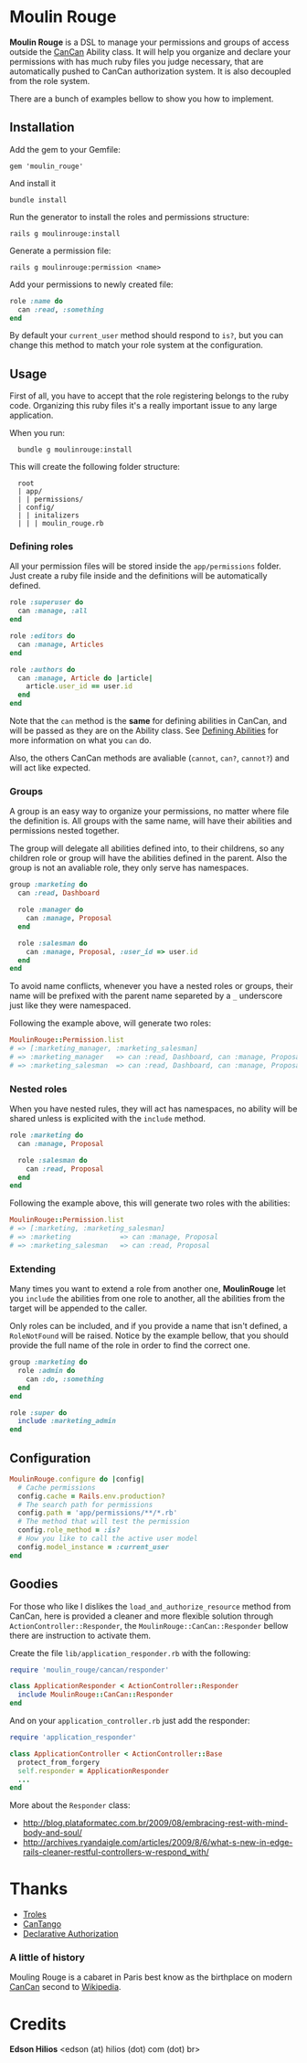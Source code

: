 Moulin Rouge
============

**Moulin Rouge** is a DSL to manage your permissions and groups of access outside the [CanCan](https://github.com/ryanb/cancan) Ability class. It will help you organize and declare your permissions with has much ruby files you judge necessary, that are automatically pushed to CanCan authorization system. It is also decoupled from the role system.

There are a bunch of examples bellow to show you how to implement.

Installation
------------

Add the gem to your Gemfile:

    gem 'moulin_rouge'
  
And install it

    bundle install

Run the generator to install the roles and permissions structure:

    rails g moulinrouge:install
  
Generate a permission file:

    rails g moulinrouge:permission <name>
    
Add your permissions to newly created file:
  
```ruby
role :name do
  can :read, :something
end
```

By default your `current_user` method should respond to `is?`, but you can change this method to match your role system at the configuration.

Usage
-----

First of all, you have to accept that the role registering belongs to the ruby code. Organizing this ruby files  it's a really important issue to any large application.

When you run:

      bundle g moulinrouge:install
    
This will create the following folder structure:

      root
      | app/
      | | permissions/
      | config/
      | | initalizers
      | | | moulin_rouge.rb
    
### Defining roles ###
    
All your permission files will be stored inside the `app/permissions` folder. Just create a ruby file inside and the definitions will be automatically defined.
  
```ruby
role :superuser do
  can :manage, :all
end

role :editors do
  can :manage, Articles
end

role :authors do
  can :manage, Article do |article|
    article.user_id == user.id
  end
end
```

Note that the `can` method is the **same** for defining abilities in CanCan, and will be passed as they are on the Ability class. See [Defining Abilities](https://github.com/ryanb/cancan/wiki/defining-abilities) for more information on what you `can` do. 

Also, the others CanCan methods are avaliable (`cannot`, `can?`, `cannot?`) and will act like expected.
  
### Groups ###
  
A group is an easy way to organize your permissions, no matter where file the definition is. All groups with the same name, will have their abilities and permissions nested together.

The group will delegate all abilities defined into, to their childrens, so any children role or group  will have the abilities defined in the parent. Also the group is not an avaliable role, they only serve has namespaces.

```ruby
group :marketing do
  can :read, Dashboard

  role :manager do
    can :manage, Proposal
  end

  role :salesman do
    can :manage, Proposal, :user_id => user.id
  end
end
```

To avoid name conflicts, whenever you have a nested roles or groups, their name will be prefixed with the parent name separeted by a `_` underscore just like they were namespaced.

Following the example above, will generate two roles:

```ruby
MoulinRouge::Permission.list  
# => [:marketing_manager, :marketing_salesman]
# => :marketing_manager   => can :read, Dashboard, can :manage, Proposal
# => :marketing_salesman  => can :read, Dashboard, can :manage, Proposal, :user_id => user.id
```

### Nested roles ###

When you have nested rules, they will act has namespaces, no ability will be shared unless is explicited with the `include` method.
  
```ruby
role :marketing do
  can :manage, Proposal

  role :salesman do
    can :read, Proposal
  end
end
```

Following the example above, this will generate two roles with the abilities:

```ruby
MoulinRouge::Permission.list  
# => [:marketing, :marketing_salesman]
# => :marketing            => can :manage, Proposal
# => :marketing_salesman   => can :read, Proposal
```

### Extending ###

Many times you want to extend a role from another one, **MoulinRouge** let you `include` the abilities from one role to another, all the abilities from the target will be appended to the caller. 

Only roles can be included, and if you provide a name that isn't defined, a `RoleNotFound` will be raised. Notice by the example bellow, that you should provide the full name of the role in order to find the correct one.

```ruby
group :marketing do
  role :admin do
    can :do, :something
  end
end

role :super do
  include :marketing_admin
end
```

Configuration
-------------

```ruby
MoulinRouge.configure do |config|
  # Cache permissions
  config.cache = Rails.env.production?
  # The search path for permissions
  config.path = 'app/permissions/**/*.rb'
  # The method that will test the permission
  config.role_method = :is?
  # How you like to call the active user model
  config.model_instance = :current_user
end
```

Goodies
-------

For those who like I dislikes the `load_and_authorize_resource` method from CanCan, here is provided a cleaner and more flexible solution through `ActionController::Responder`, the `MoulinRouge::CanCan::Responder` bellow there are instruction to activate them.

Create the file `lib/application_responder.rb` with the following:

```ruby
require 'moulin_rouge/cancan/responder'

class ApplicationResponder < ActionController::Responder
  include MoulinRouge::CanCan::Responder
end
```

And on your `application_controller.rb` just add the responder:

```ruby
require 'application_responder'

class ApplicationController < ActionController::Base
  protect_from_forgery
  self.responder = ApplicationResponder
  ...
end
```

More about the `Responder` class:

*   http://blog.plataformatec.com.br/2009/08/embracing-rest-with-mind-body-and-soul/
*   http://archives.ryandaigle.com/articles/2009/8/6/what-s-new-in-edge-rails-cleaner-restful-controllers-w-respond_with/

Thanks
=======

*   [Troles](https://github.com/kristianmandrup/trole)
*   [CanTango](https://github.com/kristianmandrup/cantango)
*   [Declarative Authorization](https://github.com/stffn/declarative_authorization)

### A little of history ###

Mouling Rouge is a cabaret in Paris best know as the birthplace on modern [CanCan](https://github.com/ryanb/cancan) second to [Wikipedia](http://en.wikipedia.org/wiki/Moulin_Rouge).

Credits
=======

**Edson Hilios** <edson (at) hilios (dot) com (dot) br>